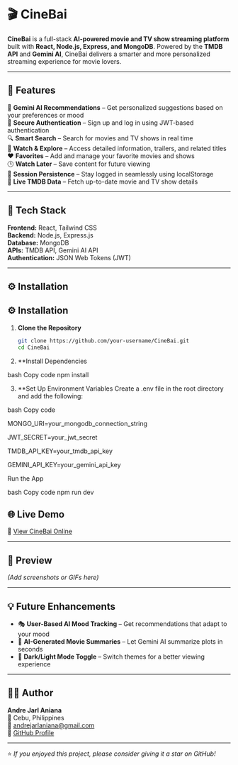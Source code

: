 # 🎬 CineBai

**CineBai** is a full-stack **AI-powered movie and TV show streaming platform** built with **React, Node.js, Express, and MongoDB**. Powered by the **TMDB API** and **Gemini AI**, CineBai delivers a smarter and more personalized streaming experience for movie lovers.

---

## 🚀 Features
🤖 **Gemini AI Recommendations** – Get personalized suggestions based on your preferences or mood  
🔐 **Secure Authentication** – Sign up and log in using JWT-based authentication  
🔍 **Smart Search** – Search for movies and TV shows in real time  
🎥 **Watch & Explore** – Access detailed information, trailers, and related titles  
❤️ **Favorites** – Add and manage your favorite movies and shows  
🕒 **Watch Later** – Save content for future viewing  
🔄 **Session Persistence** – Stay logged in seamlessly using localStorage  
📡 **Live TMDB Data** – Fetch up-to-date movie and TV show details  

---

## 🧠 Tech Stack

**Frontend:** React, Tailwind CSS  
**Backend:** Node.js, Express.js  
**Database:** MongoDB  
**APIs:** TMDB API, Gemini AI API  
**Authentication:** JSON Web Tokens (JWT)

---

## ⚙️ Installation

## ⚙️ Installation

1. **Clone the Repository**
   ```bash
   git clone https://github.com/your-username/CineBai.git
   cd CineBai
2. **Install Dependencies

bash
Copy code
npm install

3. **Set Up Environment Variables
Create a .env file in the root directory and add the following:

bash
Copy code

MONGO_URI=your_mongodb_connection_string

JWT_SECRET=your_jwt_secret

TMDB_API_KEY=your_tmdb_api_key

GEMINI_API_KEY=your_gemini_api_key


Run the App

bash
Copy code
npm run dev



## 🌐 Live Demo
🔗 [View CineBai Online](https://cinebai.onrender.com/)

---

## 📸 Preview
*(Add screenshots or GIFs here)*

---

## 💡 Future Enhancements
- 🎭 **User-Based AI Mood Tracking** – Get recommendations that adapt to your mood  
- 🧩 **AI-Generated Movie Summaries** – Let Gemini AI summarize plots in seconds  
- 🌙 **Dark/Light Mode Toggle** – Switch themes for a better viewing experience  

---

## 🧑‍💻 Author
**Andre Jarl Aniana**  
📍 Cebu, Philippines  
📧 [andrejarlaniana@gmail.com](mailto:andrejarlaniana@gmail.com)  
🔗 [GitHub Profile](https://github.com/AndreJarl)

---

⭐ *If you enjoyed this project, please consider giving it a star on GitHub!*

